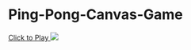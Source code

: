 # Ping-Pong-Canvas-Game
<a href="https://ping-pong-canvas-game-made-by-me-lol.netlify.app"> Click to Play </a>
<img src="https://cdn.discordapp.com/attachments/969325748517232711/1068758724744855583/image.png" style="opacity=0.8">
